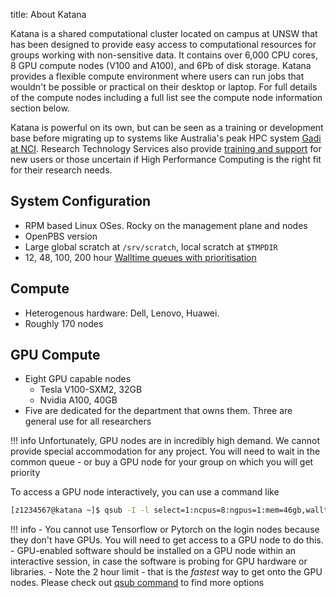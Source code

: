 title: About Katana

Katana is a shared computational cluster located on campus at UNSW that has been designed to provide easy access to computational resources for groups working with non-sensitive data. It contains over 6,000 CPU cores, 8 GPU compute nodes (V100 and A100), and 6Pb of disk storage. Katana provides a flexible compute environment where users can run jobs that wouldn't be possible or practical on their desktop or laptop. For full details of the compute nodes including a full list see the compute node information section below.

Katana is powerful on its own, but can be seen as a training or development base before migrating up to systems like Australia's peak HPC system [Gadi at NCI](https://opus.nci.org.au/display/Help/0.+Welcome+to+Gadi). Research Technology Services also provide [training and support](https://unsw.sharepoint.com/sites/restech) for new users or those uncertain if High Performance Computing is the right fit for their research needs.

## System Configuration

- RPM based Linux OSes. Rocky on the management plane and nodes
- OpenPBS version 
- Large global scratch at `/srv/scratch`, local scratch at `$TMPDIR`
- 12, 48, 100, 200 hour [Walltime queues with prioritisation](/using_katana/running_jobs/#job-queue-limits-summary)

## Compute

- Heterogenous hardware: Dell, Lenovo, Huawei.
- Roughly 170 nodes

## GPU Compute

- Eight GPU capable nodes
    - Tesla V100-SXM2, 32GB
    - Nvidia A100, 40GB
- Five are dedicated for the department that owns them. Three are general use for all researchers


!!! info
    Unfortunately, GPU nodes are in incredibly high demand. 
    We cannot provide special accommodation for any project. 
    You will need to wait in the common queue - or buy a GPU node for your group on which you will get priority

To access a GPU node interactively, you can use a command like

``` bash
[z1234567@katana ~]$ qsub -I -l select=1:ncpus=8:ngpus=1:mem=46gb,walltime=2:00:00
```

!!! info
    - You cannot use Tensorflow or Pytorch on the login nodes because they don't have GPUs. You will need to get access to a GPU node to do this. 
    - GPU-enabled software should be installed on a GPU node within an interactive session, in case the software is probing for GPU hardware or libraries.
    - Note the 2 hour limit - that is the *fastest* way to get onto the GPU nodes. Please check out [qsub command](/using_katana/running_jobs/#interactive-jobs) to find more options



